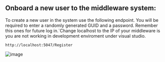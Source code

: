 ## Onboard a new user to the middleware system:

To create a new user in the system use the following endpoint. You will be required to enter a randomly generated GUID and a password. Remember this ones for future log in.`Change localhost to the IP of your middleware is you are not working in development enviroment under visual studio.

```
http://localhost:5047/Register
```

![image](https://user-images.githubusercontent.com/26432703/198844646-fcd1a5a0-172a-46d9-be30-a9795a7df35a.png)

